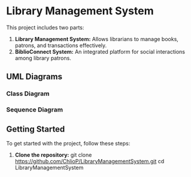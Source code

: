 # Library Management System

This project includes two parts:
1. **Library Management System:** Allows librarians to manage books, patrons, and transactions effectively.
2. **BiblioConnect System:** An integrated platform for social interactions among library patrons.

## UML Diagrams

### Class Diagram


### Sequence Diagram


## Getting Started

To get started with the project, follow these steps:

1. **Clone the repository:**
   git clone https://github.com/ChlioP/LibraryManagementSystem.git
   cd LibraryManagementSystem

